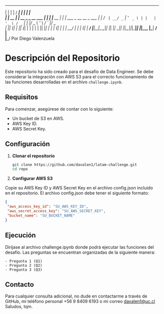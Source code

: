  _            _                    ____ _           _ _                    
| |          | |                  / ___| |         | | |                   
| |      __ _| |_ __ _ _ __ ___  | |   | |__   __ _| | | ___ _ __   __ _  ___ 
| |     / _` | __/ _` | '_ ` _ \ | |   | '_ \ / _` | | |/ _ \ '_ \ / _` |/ _ \
| |____| (_| | || (_| | | | | | || |___| | | | (_| | | |  __/ | | | (_| |  __/
|______|\__,_|\__\__,_|_| |_| |_| \____|_| |_|\__,_|_|_|\___|_| |_|\__, |\___|
                                                                    __/ |     
                                                                   |___/
																   Por Diego Valenzuela
																   

# Descripción del Repositorio

Este repositorio ha sido creado para el desafío de Data Engineer. Se debe considerar la integración con AWS S3 para el correcto funcionamiento de las funciones desarrolladas en el archivo `challenge.ipynb`.

## Requisitos

Para comenzar, asegúrese de contar con lo siguiente:
- Un bucket de S3 en AWS.
- AWS Key ID.
- AWS Secret Key.

## Configuración

1. **Clonar el repositorio**

   ```bash
   git clone https://github.com/davalen1/latam-challenge.git
   cd repo
   ```

2. **Configurar AWS S3**

Copie su AWS Key ID y AWS Secret Key en el archivo config.json incluido en el repositorio. El archivo config.json debe tener el siguiente formato:

   ```json
   {
    "aws_access_key_id": "SU_AWS_KEY_ID",
    "aws_secret_access_key": "SU_AWS_SECRET_KEY",
    "bucket_name": "SU_BUCKET_NAME"
   }
   ```

## Ejecución

Diríjase al archivo challenge.ipynb donde podrá ejecutar las funciones del desafío. Las preguntas se encuentran organizadas de la siguiente manera:

	- Pregunta 1 (Q1)
	- Pregunta 2 (Q2)
	- Pregunta 3 (Q3)

## Contacto

Para cualquier consulta adicional, no dude en contactarme a través de GitHub, mi teléfono personal +56 9 8409 6193 o mi correo davalen1@uc.cl
Saludos, tqm.
